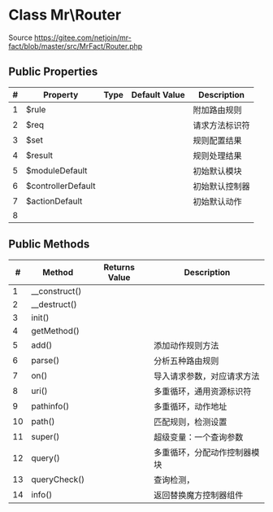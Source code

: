 # Class Mr\Router

Source https://gitee.com/netjoin/mr-fact/blob/master/src/MrFact/Router.php



## Public Properties

| #    | Property           | Type | Default Value | Description    |
| ---- | ------------------ | ---- | ------------- | -------------- |
| 1    | $rule              |      |               | 附加路由规则   |
| 2    | $req               |      |               | 请求方法标识符 |
| 3    | $set               |      |               | 规则配置结果   |
| 4    | $result            |      |               | 规则处理结果   |
| 5    | $moduleDefault     |      |               | 初始默认模块   |
| 6    | $controllerDefault |      |               | 初始默认控制器 |
| 7    | $actionDefault     |      |               | 初始默认动作   |
| 8    |                    |      |               |                |



## Public Methods

| #    | Method        | Returns Value | Description                  |
| ---- | ------------- | ------------- | ---------------------------- |
| 1    | __construct() |               |                              |
| 2    | __destruct()  |               |                              |
| 3    | init()        |               |                              |
| 4    | getMethod()   |               |                              |
| 5    | add()         |               | 添加动作规则方法             |
| 6    | parse()       |               | 分析五种路由规则             |
| 7    | on()          |               | 导入请求参数，对应请求方法   |
| 8    | uri()         |               | 多重循环，通用资源标识符     |
| 9    | pathinfo()    |               | 多重循环，动作地址           |
| 10   | path()        |               | 匹配规则，检测设置           |
| 11   | super()       |               | 超级变量：一个查询参数       |
| 12   | query()       |               | 多重循环，分配动作控制器模块 |
| 13   | queryCheck()  |               | 查询检测，                   |
| 14   | info()        |               | 返回替换魔方控制器组件       |


